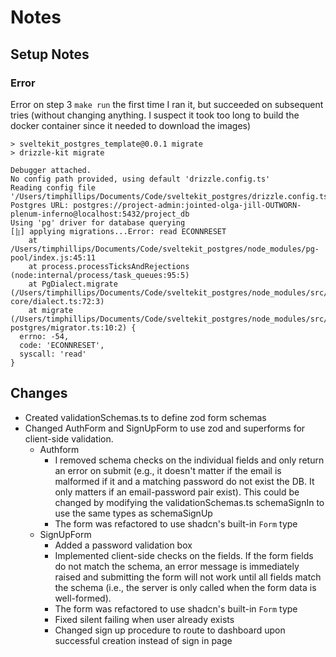 # Notes

## Setup Notes

### Error
Error on step 3 `make run` the first time I ran it, but succeeded on subsequent tries (without changing anything. I suspect it took too long to build the docker container since it needed to download the images)
```
> sveltekit_postgres_template@0.0.1 migrate
> drizzle-kit migrate

Debugger attached.
No config path provided, using default 'drizzle.config.ts'
Reading config file '/Users/timphillips/Documents/Code/sveltekit_postgres/drizzle.config.ts'
Postgres URL: postgres://project-admin:jointed-olga-jill-OUTWORN-plenum-inferno@localhost:5432/project_db
Using 'pg' driver for database querying
[⣷] applying migrations...Error: read ECONNRESET
    at /Users/timphillips/Documents/Code/sveltekit_postgres/node_modules/pg-pool/index.js:45:11
    at process.processTicksAndRejections (node:internal/process/task_queues:95:5)
    at PgDialect.migrate (/Users/timphillips/Documents/Code/sveltekit_postgres/node_modules/src/pg-core/dialect.ts:72:3)
    at migrate (/Users/timphillips/Documents/Code/sveltekit_postgres/node_modules/src/node-postgres/migrator.ts:10:2) {
  errno: -54,
  code: 'ECONNRESET',
  syscall: 'read'
}
```

## Changes

- Created validationSchemas.ts to define zod form schemas
- Changed AuthForm and SignUpForm to use zod and superforms for client-side validation. 
  - Authform
    - I removed schema checks on the individual fields and only return an error on submit (e.g., it doesn't matter if the email is malformed if it and a matching password do not exist the DB. It only matters if an email-password pair exist). This could be changed by modifying the validationSchemas.ts schemaSignIn to use the same types as schemaSignUp
    - The form was refactored to use shadcn's built-in `Form` type
  - SignUpForm
    - Added a password validation box
    - Implemented client-side checks on the fields. If the form fields do not match the schema, an error message is immediately raised and submitting the form will not work until all fields match the schema (i.e., the server is only called when the form data is well-formed).
    - The form was refactored to use shadcn's built-in `Form` type
    - Fixed silent failing when user already exists
    - Changed sign up procedure to route to dashboard upon successful creation instead of sign in page